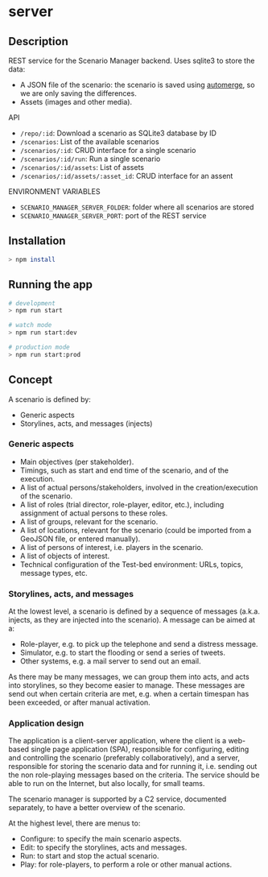 # server

## Description

REST service for the Scenario Manager backend. Uses sqlite3 to store the data:

- A JSON file of the scenario: the scenario is saved using [automerge](https://github.com/automerge/automerge/issues), so we are only saving the differences.
- Assets (images and other media).

API

- `/repo/:id`: Download a scenario as SQLite3 database by ID
- `/scenarios`: List of the available scenarios
- `/scenarios/:id`: CRUD interface for a single scenario
- `/scenarios/:id/run`: Run a single scenario
- `/scenarios/:id/assets`: List of assets
- `/scenarios/:id/assets/:asset_id`: CRUD interface for an assent

ENVIRONMENT VARIABLES

- `SCENARIO_MANAGER_SERVER_FOLDER`: folder where all scenarios are stored
- `SCENARIO_MANAGER_SERVER_PORT`: port of the REST service

## Installation

```bash
> npm install
```

## Running the app

```bash
# development
> npm run start

# watch mode
> npm run start:dev

# production mode
> npm run start:prod
```

## Concept

A scenario is defined by:

- Generic aspects
- Storylines, acts, and messages (injects)

### Generic aspects

- Main objectives (per stakeholder).
- Timings, such as start and end time of the scenario, and of the execution.
- A list of actual persons/stakeholders, involved in the creation/execution of the scenario.
- A list of roles (trial director, role-player, editor, etc.), including assignment of actual persons to these roles.
- A list of groups, relevant for the scenario.
- A list of locations, relevant for the scenario (could be imported from a GeoJSON file, or entered manually).
- A list of persons of interest, i.e. players in the scenario.
- A list of objects of interest.
- Technical configuration of the Test-bed environment: URLs, topics, message types, etc.

### Storylines, acts, and messages

At the lowest level, a scenario is defined by a sequence of messages (a.k.a. injects, as they are injected into the scenario). A message can be aimed at a:

- Role-player, e.g. to pick up the telephone and send a distress message.
- Simulator, e.g. to start the flooding or send a series of tweets.
- Other systems, e.g. a mail server to send out an email.

As there may be many messages, we can group them into acts, and acts into storylines, so they become easier to manage. These messages are send out when certain criteria are met, e.g. when a certain timespan has been exceeded, or after manual activation.

### Application design

The application is a client-server application, where the client is a web-based single page application (SPA), responsible for configuring, editing and controlling the scenario (preferably collaboratively), and a server, responsible for storing the scenario data and for running it, i.e. sending out the non role-playing messages based on the criteria. The service should be able to run on the Internet, but also locally, for small teams.

The scenario manager is supported by a C2 service, documented separately, to have a better overview of the scenario.

At the highest level, there are menus to:

- Configure: to specify the main scenario aspects.
- Edit: to specify the storylines, acts and messages.
- Run: to start and stop the actual scenario.
- Play: for role-players, to perform a role or other manual actions.
